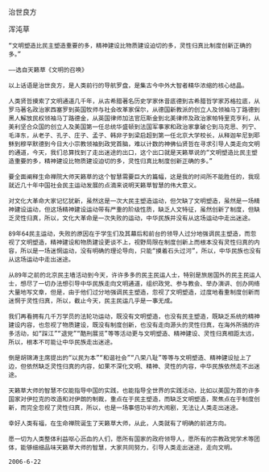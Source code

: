 治世良方

浑沌草


    “文明塑造比民主塑造重要的多，精神建设比物质建设迫切的多，灵性归真比制度创新正确的多。”    

    ——选自天籁草《文明的召唤》

    以上话语是治世良方，是人类前行的导航罗盘，是集古今中外大智者精华浓缩的核心结晶。
    
    人类贤哲摸索了文明通道几千年，从古希腊著名历史学家休昔底德到古希腊哲学家苏格拉底，从罗马著名政治家西塞罗到英国牧师与社会改革家保尔，从德国新教派的创立人及领袖马丁路德到黑人解放民权领袖马丁路德金，从英国律师加法官厄斯金到北美律师及政治家帕特里克亨利，从美利坚合众国的创立人及美国第一任总统华盛顿到法国军事家和政治家拿破仑到马克思、列宁、毛泽东，从老子、孔子、庄子、孟子、韩非子到梁启超到第一任北京大学校长，从释迦牟尼到耶稣到穆罕默德到今日大小宗教领袖到政党首脑，难以计数的神佛仙贤哲在寻求引导人类走向文明的通道，今天，我们总算找到了走出迷途的出口，这个出口就是天籁草说的“文明塑造比民主塑造重要的多，精神建设比物质建设迫切的多，灵性归真比制度创新正确的多。”
    
    要全面阐释生命禅院大师天籁草的这个智慧需要巨大的篇幅，这是我的时间所不能胜任的，我现就近几十年中国社会民主运动发展的点滴来说明天籁草智慧的伟大意义。
   
    对文化大革命大家记忆犹新，虽然这是一次大民主塑造运动，但欠缺了文明塑造，虽然是一场精神建设运动，但这场精神建设运动带有严重的阶级性质，缺乏人文特征，虽然创新了制度，但缺乏灵性归真，所以，文化大革命是一次失败的运动，中华民族并没有从这场运动中走出迷途。
    
    89年64民主运动，失败的原因在于学生们及其幕后和前台的领导人过分地强调民主塑造，而忽视了文明塑造，精神建设和物质建设更谈不上，视野局限在制度创新上而根本没有灵性归真的内容，所以是一场迷惘运动，没有明确的理论导向，只能“摸着石头过河”，所以，中华民族也没有从这场运动中走出迷途。
    
    从89年之前的北京民主墙活动到今天，许许多多的民主民运人士，特别是旅居国外的民主民运人士，想尽了一切办法想引导中华民族走向文明通道，组织政党、参与教会、举办演讲、创办网络大量地写文章，但是，由于他们过分地强调民主塑造，忽视了文明塑造，过度地看重制度创新而迷惘于灵性归真，所以，截止今天，民主民运几乎是一事无成。
    
    我们再看拥有几千万学员的法轮功运动，既没有文明塑造，也没有民主塑造，既缺乏系统的精神建设内容，也忽视了物质建设，既没有制度创新，也没有走向源头的灵性归真，在海外所搞的许多活动，如“踩江”“退党”“酷刑展览”等等活动更与文明塑造、精神建设、灵性归真相距太远，所以，根本不可能让中华民族走出迷途。
   
    倒是胡锦涛主席提出的“以民为本”“和谐社会”“八荣八耻”等等与文明塑造、精神建设扯上了边，但依然缺乏灵性归真的内容，如果不深化文明、精神、灵性的内容，中华民族依然走不出迷途。
    
    天籁草大师的智慧不仅能指导中国的实践，也能指导全世界的实践活动，比如以美国为首的许多国家对伊拉克的改造和对伊朗的制裁，重点在于民主塑造，而缺乏文明塑造，聚焦点在于制度创新，而完全忽视了灵性归真，所以，也是一场事倍功半的大闹剧，无法让人类走出迷途。
    
    幸好人类有福，在生命禅院诞生了天籁草大师，从此，人类就有了明确的前进方向。

    愿一切为人类整体利益呕心沥血的人们，愿所有国家的政府领导人，愿所有的宗教政党学术等团体，能够细细品味天籁草大师的智慧，大家共同努力，引导人类走出迷途，走向文明。

    2006-6-22



